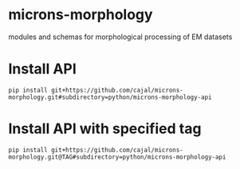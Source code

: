 # microns-morphology
modules and schemas for morphological processing of EM datasets

# Install API
```
pip install git+https://github.com/cajal/microns-morphology.git#subdirectory=python/microns-morphology-api
```

# Install API with specified tag
```
pip install git+https://github.com/cajal/microns-morphology.git@TAG#subdirectory=python/microns-morphology-api
```

